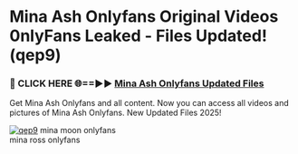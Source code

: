 # Mina Ash Onlyfans Original Videos 0nlyFans Leaked - Files Updated! (qep9)

<h3>🔴 CLICK HERE 🌐==►► <a href="https://tinyurl.com/4seja8ks" rel="nofollow">Mina Ash Onlyfans Updated Files</a></h3>

Get Mina Ash Onlyfans and all content. Now you can access all videos and pictures of Mina Ash Onlyfans. New Updated Files 2025!

[![qep9](https://i.imgur.com/EWjZXRe.gif)](https://tinyurl.com/4seja8ks)
mina moon onlyfans<br>
mina ross onlyfans